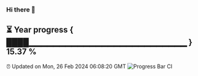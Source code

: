 ### Hi there 👋
⏳ Year progress { ████▁▁▁▁▁▁▁▁▁▁▁▁▁▁▁▁▁▁▁▁▁▁▁▁▁▁ } 15.37 %
---
⏰ Updated on Mon, 26 Feb 2024 06:08:20 GMT
![Progress Bar CI](https://github.com/Moyi321/Moyi321/workflows/Progress%20Bar%20CI/badge.svg)
